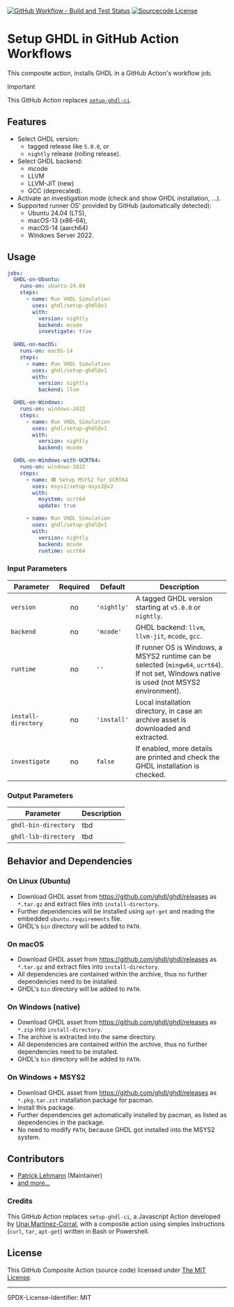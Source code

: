 [![GitHub Workflow - Build and Test Status](https://img.shields.io/github/actions/workflow/status/ghdl/setup-ghdl/.github%2Fworkflows%2FPipeline.yml?branch=dev&logo=githubactions)](https://GitHub.com/ghdl/setup-ghdl/actions/workflows/Pipeline.yml)
[![Sourcecode License](https://img.shields.io/badge/code-MIT%20License-green?longCache=true&style=flat-square&logoColor=fff)](LICENSE.md)

# Setup GHDL in GitHub Action Workflows

This composite action, installs GHDL in a GitHub Action's workflow job.

> [!IMPORTANT]  
> This GitHub Action replaces [`setup-ghdl-ci`](https://github.com/ghdl/setup-ghdl-ci).

## Features

* Select GHDL version:
  * tagged release like `5.0.0`, or
  * `nightly` release (rolling release).
* Select GHDL backend:
  * mcode
  * LLVM
  * LLVM-JIT (new)
  * GCC (deprecated).
* Activate an investigation mode (check and show GHDL installation, ...).
* Supported runner OS' provided by GitHub (automatically detected):
  * Ubuntu 24.04 (LTS),
  * macOS-13 (x86-64),
  * macOS-14 (aarch64)
  * Windows Server 2022.

## Usage

```yaml
jobs:
  GHDL-on-Ubuntu:
    runs-on: ubuntu-24.04
    steps:
      - name: Run VHDL Simulation
        uses: ghdl/setup-ghdl@v1
        with:
          version: nightly
          backend: mcode
          investigate: true
          
  GHDL-on-macOS:
    runs-on: macOS-14
    steps:
      - name: Run VHDL Simulation
        uses: ghdl/setup-ghdl@v1
        with:
          version: nightly
          backend: llvm

  GHDL-on-Windows:
    runs-on: windows-2022
    steps:
      - name: Run VHDL Simulation
        uses: ghdl/setup-ghdl@v1
        with:
          version: nightly
          backend: mcode

  GHDL-on-Windows-with-UCRT64:
    runs-on: windows-2022
    steps:
      - name: 🟦 Setup MSYS2 for UCRT64
        uses: msys2/setup-msys2@v2
        with:
          msystem: ucrt64
          update: true

      - name: Run VHDL Simulation
        uses: ghdl/setup-ghdl@v1
        with:
          version: nightly
          backend: mcode
          runtime: ucrt64
```


### Input Parameters

| Parameter           | Required | Default     | Description                                                                                                                                 |
|---------------------|:--------:|-------------|---------------------------------------------------------------------------------------------------------------------------------------------|
| `version`           |    no    | `'nightly'` | A tagged GHDL version starting at `v5.0.0` or `nightly`.                                                                                    |
| `backend`           |    no    | `'mcode'`   | GHDL backend: `llvm`, `llvm-jit`, `mcode`, `gcc`.                                                                                           |
| `runtime`           |    no    | `''`        | If runner OS is Windows, a MSYS2 runtime can be selected (`mingw64`, `ucrt64`). If not set, Windows native is used (not MSYS2 environment). |
| `install-directory` |    no    | `'install'` | Local installation directory, in case an archive asset is downloaded and extracted.                                                         |
| `investigate`       |    no    | `false`     | If enabled, more details are printed and check the GHDL installation is checked.                                                            |


### Output Parameters

| Parameter            | Description |
|----------------------|-------------|
| `ghdl-bin-directory` | tbd         |
| `ghdl-lib-directory` | tbd         |


## Behavior and Dependencies

### On Linux (Ubuntu)

* Download GHDL asset from https://github.com/ghdl/ghdl/releases as `*.tar.gz` and extract files into
  `install-directory`.
* Further dependencies will be installed using `apt-get` and reading the embedded `ubuntu.requirements`
  file.
* GHDL's `bin` directory will be added to `PATH`.

### On macOS

* Download GHDL asset from https://github.com/ghdl/ghdl/releases as `*.tar.gz` and extract files into
  `install-directory`.
* All dependencies are contained within the archive, thus no further dependencies need to be installed.
* GHDL's `bin` directory will be added to `PATH`.

### On Windows (native)

* Download GHDL asset from https://github.com/ghdl/ghdl/releases as `*.zip` into `install-directory`.
* The archive is extracted into the same directory.
* All dependencies are contained within the archive, thus no further dependencies need to be installed.
* GHDL's `bin` directory will be added to `PATH`.

### On Windows + MSYS2

* Download GHDL asset from https://github.com/ghdl/ghdl/releases as `*.pkg.tar.zst` installation package for pacman.
* Install this package.
* Further dependencies get automatically installed by pacman, as listed as dependencies in the package.
* No need to modify `PATH`, because GHDL got installed into the MSYS2 system.

## Contributors

* [Patrick Lehmann](https://GitHub.com/Paebbels) (Maintainer)
* [and more...](https://GitHub.com/ghdl/setup-ghdl/graphs/contributors)

### Credits

This GitHub Action replaces `setup-ghdl-ci`, a Javascript Action developed by
[Unai Martinez-Corral](https://GitHub.com/umarcor), with a composite action using simples instructions (`curl`, `tar`,
`apt-get`) written in Bash or Powershell.


## License

This GitHub Composite Action (source code) licensed under [The MIT License](LICENSE.md).

---

SPDX-License-Identifier: MIT
